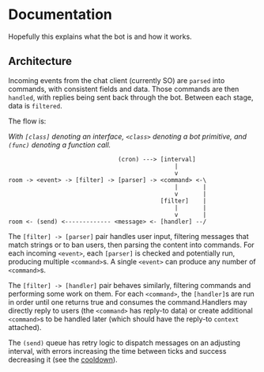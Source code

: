 # Documentation

Hopefully this explains what the bot is and how it works.

## Architecture

Incoming events from the chat client (currently SO) are `parsed` into commands, with consistent fields and data. Those
commands are then `handled`, with replies being sent back through the bot. Between each stage, data is `filtered`.

The flow is:

*With `[class]` denoting an interface, `<class>` denoting a bot primitive, and `(func)` denoting a function call.*

```none
                               (cron) ---> [interval]
                                               |
                                               v
room -> <event> -> [filter] -> [parser] -> <command> <-\
                                               |       |
                                               v       |
                                           [filter]    |
                                               |       |
                                               v       |
room <- (send) <------------- <message> <- [handler] --/
```

The `[filter] -> [parser]` pair handles user input, filtering messages that match strings or to ban users, then parsing
the content into commands. For each incoming `<event>`, each `[parser]` is checked and potentially run, producing
multiple `<command>`s. A single `<event>` can produce any number of `<command>`s.

The `[filter] -> [handler]` pair behaves similarly, filtering commands and performing some work on them. For each
`<command>`, the `[handler]`s are run in order until one returns true and consumes the command.Handlers may
directly reply to users (the `<command>` has reply-to data) or create additional `<command>`s to be handled later
(which should have the reply-to `context` attached).

The `(send)` queue has retry logic to dispatch messages on an adjusting interval, with errors increasing the time
between ticks and success decreasing it (see the [cooldown](../src/utils/Cooldown.ts)).
